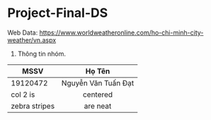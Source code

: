 # Project-Final-DS
Web Data: https://www.worldweatheronline.com/ho-chi-minh-city-weather/vn.aspx
1. Thông tin nhóm.

| MSSV       | Họ Tên           | 
| ------------- |:-------------:| 
| 19120472     | Nguyễn Văn Tuấn Đạt | 
| col 2 is      | centered      |
| zebra stripes | are neat      | 
